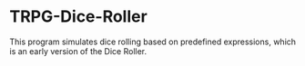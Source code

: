 # TRPG-Dice-Roller
This program simulates dice rolling based on predefined expressions, which is an early version of the Dice Roller.
